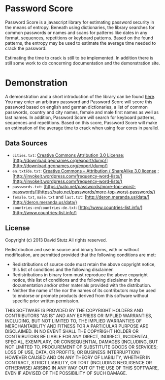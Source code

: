 # Password Score

Password Score is a javascript library for estimating password security in the means of entropy. Beneath using dictionaries, the library searches for common passwords or names and scans for patterns like dates in any format, sequences, repetitions or keyboard patterns. Based on the found patterns, the entropy may be used to estimate the average time needed to crack the password.

Estimating the time to crack is still to be implemented. In addition there is still some work to do concerning documentation and the demonstration site.

# Demonstration

A demonstration and a short introduction of the library can be found [here](http://davidstutz.github.io/password-score/). You may enter an arbitrary password and Password Score will score this password based on english and german dictionaries, a list of common passwords, country and city names, female and male first names as well as last names. In addition, Password Score will search for keyboard patterns, sequences and repetitions. Based on this score, Password Score will make an estimation of the average time to crack when using four cores in parallel.

## Data Sources

* `cities.txt`: [Creative Commons Attribution 3.0 License](http://creativecommons.org/licenses/by/3.0/); [http://download.geonames.org/export/dump/](http://download.geonames.org/export/dump/)
* `en.txt`/`de.txt`: [Creative Commons – Attribution / ShareAlike 3.0 license](http://creativecommons.org/licenses/by-sa/3.0/) ; [http://invokeit.wordpress.com/frequency-word-lists/](http://invokeit.wordpress.com/frequency-word-lists/)
* `passwords.txt`: [https://xato.net/passwords/more-top-worst-passwords/](https://xato.net/passwords/more-top-worst-passwords/)
* `female.txt`, `male.txt` and `last.txt`: [http://deron.meranda.us/data/](http://deron.meranda.us/data/)
* `countries-en`/`countries-de.txt`: [http://www.countries-list.info/](http://www.countries-list.info/)

## License

Copyright (c) 2013 David Stutz
All rights reserved.

Redistribution and use in source and binary forms, with or without modification, are permitted provided that the following conditions are met:

* Redistributions of source code must retain the above copyright notice, this list of conditions and the following disclaimer.
* Redistributions in binary form must reproduce the above copyright notice, this list of conditions and the following disclaimer in the documentation and/or other materials provided with the distribution.
* Neither the name of the <ORGANIZATION> nor the names of its contributors may be used to endorse or promote products derived from this software without specific prior written permission.

THIS SOFTWARE IS PROVIDED BY THE COPYRIGHT HOLDERS AND CONTRIBUTORS "AS IS" AND ANY EXPRESS OR IMPLIED WARRANTIES, INCLUDING, BUT NOT LIMITED TO, THE IMPLIED WARRANTIES OF MERCHANTABILITY AND FITNESS FOR A PARTICULAR PURPOSE ARE DISCLAIMED. IN NO EVENT SHALL THE COPYRIGHT HOLDER OR CONTRIBUTORS BE LIABLE FOR ANY DIRECT, INDIRECT, INCIDENTAL, SPECIAL, EXEMPLARY, OR CONSEQUENTIAL DAMAGES (INCLUDING, BUT NOT LIMITED TO, PROCUREMENT OF SUBSTITUTE GOODS OR SERVICES; LOSS OF USE, DATA, OR PROFITS; OR BUSINESS INTERRUPTION) HOWEVER CAUSED AND ON ANY THEORY OF LIABILITY, WHETHER IN CONTRACT, STRICT LIABILITY, OR TORT (INCLUDING NEGLIGENCE OR OTHERWISE) ARISING IN ANY WAY OUT OF THE USE OF THIS SOFTWARE, EVEN IF ADVISED OF THE POSSIBILITY OF SUCH DAMAGE.